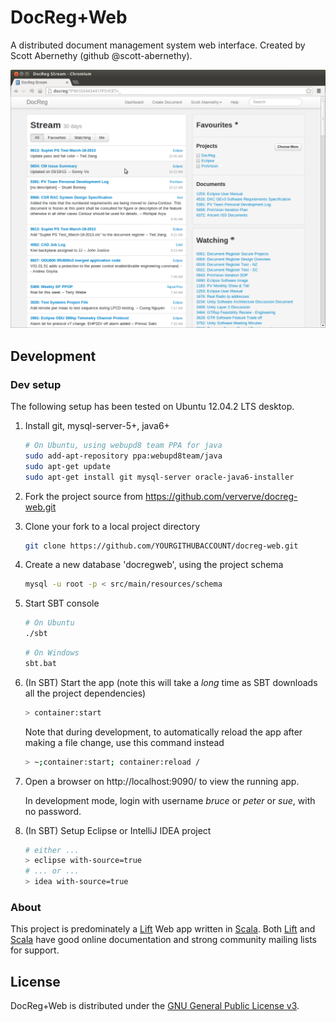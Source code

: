 # DocReg+Web

A distributed document management system web interface.
Created by Scott Abernethy (github @scott-abernethy).

![Example of application](/example.png)

## Development

### Dev setup
The following setup has been tested on Ubuntu 12.04.2 LTS desktop.

1. Install git, mysql-server-5+, java6+

    ```bash
    # On Ubuntu, using webupd8 team PPA for java
    sudo add-apt-repository ppa:webupd8team/java
    sudo apt-get update
    sudo apt-get install git mysql-server oracle-java6-installer
    ```

2. Fork the project source from https://github.com/ververve/docreg-web.git
3. Clone your fork to a local project directory

    ```bash
    git clone https://github.com/YOURGITHUBACCOUNT/docreg-web.git
    ```

4. Create a new database 'docregweb', using the project schema

    ```bash
    mysql -u root -p < src/main/resources/schema
    ```

5. Start SBT console

    ```bash
    # On Ubuntu
    ./sbt
    ```

    ```bash
    # On Windows
    sbt.bat
    ```

6. (In SBT) Start the app (note this will take a _long_ time as SBT downloads all the project dependencies)

    ```bash
    > container:start
    ```

    Note that during development, to automatically reload the app after making a file change, use this command instead

    ```bash
    > ~;container:start; container:reload /
    ```

7. Open a browser on http://localhost:9090/ to view the running app.

    In development mode, login with username *bruce* or *peter* or *sue*, with no password.

8. (In SBT) Setup Eclipse or IntelliJ IDEA project

    ```bash
    # either ...
    > eclipse with-source=true
    # ... or ...
    > idea with-source=true
    ```

### About 

This project is predominately a [Lift](http://liftweb.net) Web app written in [Scala](http://www.scala-lang.org). Both [Lift](http://liftweb.net) and [Scala](http://www.scala-lang.org) have good online documentation and strong community mailing lists for support.

## License

DocReg+Web is distributed under the [GNU General Public License v3](http://www.gnu.org/licenses/gpl-3.0.html).

